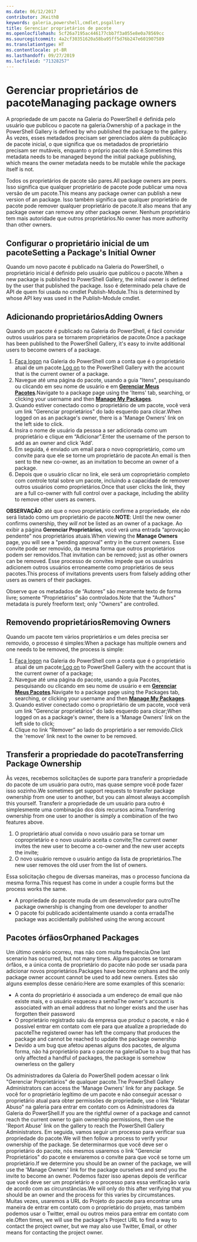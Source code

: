 ```yaml
---
ms.date: 06/12/2017
contributor: JKeithB
keywords: galeria,powershell,cmdlet,psgallery
title: Gerenciar proprietários de pacote
ms.openlocfilehash: 5cf26a7195ac446177cbb7f3a055e8e0a78569cc
ms.sourcegitcommit: 4a2cf30351620a58ba95ff5d76b247e601907589
ms.translationtype: HT
ms.contentlocale: pt-BR
ms.lasthandoff: 09/27/2019
ms.locfileid: "71328257"
---
```

# <a name="managing-package-owners"></a><span data-ttu-id="46fd3-103">Gerenciar proprietários de pacote</span><span class="sxs-lookup"><span data-stu-id="46fd3-103">Managing package owners</span></span>

<span data-ttu-id="46fd3-104">A propriedade de um pacote na Galeria do PowerShell é definida pelo usuário que publicou o pacote na galeria.</span><span class="sxs-lookup"><span data-stu-id="46fd3-104">Ownership of a package in the PowerShell Gallery is defined by who published the package to the gallery.</span></span>
<span data-ttu-id="46fd3-105">Às vezes, esses metadados precisam ser gerenciados além da publicação de pacote inicial, o que significa que os metadados de proprietário precisam ser mutáveis, enquanto o próprio pacote não é.</span><span class="sxs-lookup"><span data-stu-id="46fd3-105">Sometimes this metadata needs to be managed beyond the initial package publishing, which means the owner metadata needs to be mutable while the package itself is not.</span></span>

<span data-ttu-id="46fd3-106">Todos os proprietários de pacote são pares.</span><span class="sxs-lookup"><span data-stu-id="46fd3-106">All package owners are peers.</span></span>
<span data-ttu-id="46fd3-107">Isso significa que qualquer proprietário de pacote pode publicar uma nova versão de um pacote.</span><span class="sxs-lookup"><span data-stu-id="46fd3-107">This means any package owner can publish a new version of an package.</span></span> <span data-ttu-id="46fd3-108">Isso também significa que qualquer proprietário de pacote pode remover qualquer proprietário de pacote.</span><span class="sxs-lookup"><span data-stu-id="46fd3-108">It also means that any package owner can remove any other package owner.</span></span>
<span data-ttu-id="46fd3-109">Nenhum proprietário tem mais autoridade que outros proprietários.</span><span class="sxs-lookup"><span data-stu-id="46fd3-109">No owner has more authority than other owners.</span></span>

## <a name="setting-a-packages-initial-owner"></a><span data-ttu-id="46fd3-110">Configurar o proprietário inicial de um pacote</span><span class="sxs-lookup"><span data-stu-id="46fd3-110">Setting a Package's Initial Owner</span></span>

<span data-ttu-id="46fd3-111">Quando um novo pacote é publicado na Galeria do PowerShell, o proprietário inicial é definido pelo usuário que publicou o pacote.</span><span class="sxs-lookup"><span data-stu-id="46fd3-111">When a new package is published to PowerShell Gallery, the initial owner is defined by the user that published the package.</span></span> <span data-ttu-id="46fd3-112">Isso é determinado pela chave de API de quem foi usada no cmdlet Publish-Module.</span><span class="sxs-lookup"><span data-stu-id="46fd3-112">This is determined by whose API key was used in the Publish-Module cmdlet.</span></span>

## <a name="adding-owners"></a><span data-ttu-id="46fd3-113">Adicionando proprietários</span><span class="sxs-lookup"><span data-stu-id="46fd3-113">Adding Owners</span></span>

<span data-ttu-id="46fd3-114">Quando um pacote é publicado na Galeria do PowerShell, é fácil convidar outros usuários para se tornarem proprietários de pacote.</span><span class="sxs-lookup"><span data-stu-id="46fd3-114">Once a package has been published to the PowerShell Gallery, it's easy to invite additional users to become owners of a package.</span></span>

1. <span data-ttu-id="46fd3-115">[Faça logon](https://powershellgallery.com/users/account/LogOn) na Galeria do PowerShell com a conta que é o proprietário atual de um pacote.</span><span class="sxs-lookup"><span data-stu-id="46fd3-115">[Log on](https://powershellgallery.com/users/account/LogOn) to the PowerShell Gallery with the account that is the current owner of a package.</span></span>
2. <span data-ttu-id="46fd3-116">Navegue até uma página do pacote, usando a guia "Itens", pesquisando ou clicando em seu nome de usuário e em [**Gerenciar Meus Pacotes**](https://www.powershellgallery.com/account/Packages).</span><span class="sxs-lookup"><span data-stu-id="46fd3-116">Navigate to a package page using the 'Items' tab, searching, or clicking your username and then [**Manage My Packages**](https://www.powershellgallery.com/account/Packages).</span></span>
3. <span data-ttu-id="46fd3-117">Quando estiver conectado como o proprietário de um pacote, você verá um link "Gerenciar proprietários" do lado esquerdo para clicar.</span><span class="sxs-lookup"><span data-stu-id="46fd3-117">When logged on as an package's owner, there is a 'Manage Owners' link on the left side to click.</span></span>
4. <span data-ttu-id="46fd3-118">Insira o nome de usuário da pessoa a ser adicionada como um proprietário e clique em “Adicionar”.</span><span class="sxs-lookup"><span data-stu-id="46fd3-118">Enter the username of the person to add as an owner and click 'Add'.</span></span>
5. <span data-ttu-id="46fd3-119">Em seguida, é enviado um email para o novo coproprietário, como um convite para que ele se torne um proprietário de pacote.</span><span class="sxs-lookup"><span data-stu-id="46fd3-119">An email is then sent to the new co-owner, as an invitation to become an owner of a package.</span></span>
6. <span data-ttu-id="46fd3-120">Depois que o usuário clicar no link, ele será um coproprietário completo com controle total sobre um pacote, incluindo a capacidade de remover outros usuários como proprietários.</span><span class="sxs-lookup"><span data-stu-id="46fd3-120">Once that user clicks the link, they are a full co-owner with full control over a package, including the ability to remove other users as owners.</span></span>

<span data-ttu-id="46fd3-121">**OBSERVAÇÃO**: até que o novo proprietário confirme a propriedade, ele *não* será listado como um proprietário de pacote.</span><span class="sxs-lookup"><span data-stu-id="46fd3-121">**NOTE**: Until the new owner confirms ownership, they *will not* be listed as an owner of a package.</span></span>
<span data-ttu-id="46fd3-122">Ao exibir a página **Gerenciar Proprietários**, você verá uma entrada “aprovação pendente” nos proprietários atuais.</span><span class="sxs-lookup"><span data-stu-id="46fd3-122">When viewing the **Manage Owners** page, you will see a "pending approval" entry in the current owners.</span></span>
<span data-ttu-id="46fd3-123">Esse convite pode ser removido, da mesma forma que outros proprietários podem ser removidos.</span><span class="sxs-lookup"><span data-stu-id="46fd3-123">That invitation can be removed; just as other owners can be removed.</span></span>
<span data-ttu-id="46fd3-124">Esse processo de convites impede que os usuários adicionem outros usuários erroneamente como proprietários de seus pacotes.</span><span class="sxs-lookup"><span data-stu-id="46fd3-124">This process of invitations prevents users from falsely adding other users as owners of their packages.</span></span>

<span data-ttu-id="46fd3-125">Observe que os metadados de “Autores” são meramente texto de forma livre; somente “Proprietários” são controlados.</span><span class="sxs-lookup"><span data-stu-id="46fd3-125">Note that the "Authors" metadata is purely freeform text; only "Owners" are controlled.</span></span>


## <a name="removing-owners"></a><span data-ttu-id="46fd3-126">Removendo proprietários</span><span class="sxs-lookup"><span data-stu-id="46fd3-126">Removing Owners</span></span>

<span data-ttu-id="46fd3-127">Quando um pacote tem vários proprietários e um deles precisa ser removido, o processo é simples:</span><span class="sxs-lookup"><span data-stu-id="46fd3-127">When a package has multiple owners and one needs to be removed, the process is simple:</span></span>

1. <span data-ttu-id="46fd3-128">[Faça logon](https://powershellgallery.com/users/account/LogOn) na Galeria do PowerShell com a conta que é o proprietário atual de um pacote;</span><span class="sxs-lookup"><span data-stu-id="46fd3-128">[Log on](https://powershellgallery.com/users/account/LogOn) to PowerShell Gallery with the account that is the current owner of a package;</span></span>
2. <span data-ttu-id="46fd3-129">Navegue até uma página do pacote, usando a guia Pacotes, pesquisando ou clicando em seu nome de usuário e em [**Gerenciar Meus Pacotes**](https://www.powershellgallery.com/account/Packages).</span><span class="sxs-lookup"><span data-stu-id="46fd3-129">Navigate to a package page using the Packages tab, searching, or clicking your username and then [**Manage My Packages**](https://www.powershellgallery.com/account/Packages).</span></span>
3. <span data-ttu-id="46fd3-130">Quando estiver conectado como o proprietário de um pacote, você verá um link "Gerenciar proprietários" do lado esquerdo para clicar;</span><span class="sxs-lookup"><span data-stu-id="46fd3-130">When logged on as a package's owner, there is a 'Manage Owners' link on the left side to click;</span></span>
4. <span data-ttu-id="46fd3-131">Clique no link “Remover” ao lado do proprietário a ser removido.</span><span class="sxs-lookup"><span data-stu-id="46fd3-131">Click the 'remove' link next to the owner to be removed.</span></span>



## <a name="transferring-package-ownership"></a><span data-ttu-id="46fd3-132">Transferir a propriedade do pacote</span><span class="sxs-lookup"><span data-stu-id="46fd3-132">Transferring Package Ownership</span></span>

<span data-ttu-id="46fd3-133">Às vezes, recebemos solicitações de suporte para transferir a propriedade do pacote de um usuário para outro, mas quase sempre você pode fazer isso sozinho.</span><span class="sxs-lookup"><span data-stu-id="46fd3-133">We sometimes get support requests to transfer package ownership from one user to another, but you can almost always accomplish this yourself.</span></span>
<span data-ttu-id="46fd3-134">Transferir a propriedade de um usuário para outro é simplesmente uma combinação dos dois recursos acima.</span><span class="sxs-lookup"><span data-stu-id="46fd3-134">Transferring ownership from one user to another is simply a combination of the two features above.</span></span>

1. <span data-ttu-id="46fd3-135">O proprietário atual convida o novo usuário para se tornar um coproprietário e o novo usuário aceita o convite;</span><span class="sxs-lookup"><span data-stu-id="46fd3-135">The current owner invites the new user to become a co-owner and the new user accepts the invite;</span></span>
2. <span data-ttu-id="46fd3-136">O novo usuário remove o usuário antigo da lista de proprietários.</span><span class="sxs-lookup"><span data-stu-id="46fd3-136">The new user removes the old user from the list of owners.</span></span>

<span data-ttu-id="46fd3-137">Essa solicitação chegou de diversas maneiras, mas o processo funciona da mesma forma.</span><span class="sxs-lookup"><span data-stu-id="46fd3-137">This request has come in under a couple forms but the process works the same.</span></span>

- <span data-ttu-id="46fd3-138">A propriedade do pacote muda de um desenvolvedor para outro</span><span class="sxs-lookup"><span data-stu-id="46fd3-138">The package ownership is changing from one developer to another</span></span>
- <span data-ttu-id="46fd3-139">O pacote foi publicado acidentalmente usando a conta errada</span><span class="sxs-lookup"><span data-stu-id="46fd3-139">The package was accidentally published using the wrong account</span></span>


## <a name="orphaned-packages"></a><span data-ttu-id="46fd3-140">Pacotes órfãos</span><span class="sxs-lookup"><span data-stu-id="46fd3-140">Orphaned Packages</span></span>

<span data-ttu-id="46fd3-141">Um último cenário ocorreu, mas não com muita frequência.</span><span class="sxs-lookup"><span data-stu-id="46fd3-141">One last scenario has occurred, but not many times.</span></span>
<span data-ttu-id="46fd3-142">Alguns pacotes se tornaram órfãos, e a única conta de proprietário do pacote não pode ser usada para adicionar novos proprietários.</span><span class="sxs-lookup"><span data-stu-id="46fd3-142">Packages have become orphans and the only package owner account cannot be used to add new owners.</span></span>
<span data-ttu-id="46fd3-143">Estes são alguns exemplos desse cenário:</span><span class="sxs-lookup"><span data-stu-id="46fd3-143">Here are some examples of this scenario:</span></span>

- <span data-ttu-id="46fd3-144">A conta do proprietário é associada a um endereço de email que não existe mais, e o usuário esqueceu a senha</span><span class="sxs-lookup"><span data-stu-id="46fd3-144">The owner's account is associated with an email address that no longer exists and the user has forgotten their password</span></span>
- <span data-ttu-id="46fd3-145">O proprietário registrado saiu da empresa que produz o pacote, e não é possível entrar em contato com ele para que atualize a propriedade do pacote</span><span class="sxs-lookup"><span data-stu-id="46fd3-145">The registered owner has left the company that produces the package and cannot be reached to update the package ownership</span></span>
- <span data-ttu-id="46fd3-146">Devido a um bug que afetou apenas alguns dos pacotes, de alguma forma, não há proprietário para o pacote na galeria</span><span class="sxs-lookup"><span data-stu-id="46fd3-146">Due to a bug that has only affected a handful of packages, the package is somehow ownerless on the gallery</span></span>

<span data-ttu-id="46fd3-147">Os administradores da Galeria do PowerShell podem acessar o link "Gerenciar Proprietários" de qualquer pacote.</span><span class="sxs-lookup"><span data-stu-id="46fd3-147">The PowerShell Gallery Administrators can access the 'Manage Owners' link for any package.</span></span>
<span data-ttu-id="46fd3-148">Se você for o proprietário legítimo de um pacote e não conseguir acessar o proprietário atual para obter permissões de propriedade, use o link "Relatar Abuso" na galeria para entrar em contato com os Administradores da Galeria do PowerShell.</span><span class="sxs-lookup"><span data-stu-id="46fd3-148">If you are the rightful owner of a package and cannot reach the current owner to gain ownership permissions, then use the 'Report Abuse' link on the gallery to reach the PowerShell Gallery Administrators.</span></span>
<span data-ttu-id="46fd3-149">Em seguida, vamos seguir um processo para verificar sua propriedade do pacote.</span><span class="sxs-lookup"><span data-stu-id="46fd3-149">We will then follow a process to verify your ownership of the package.</span></span>
<span data-ttu-id="46fd3-150">Se determinarmos que você deve ser o proprietário do pacote, nós mesmos usaremos o link "Gerenciar Proprietários" do pacote e enviaremos o convite para que você se torne um proprietário.</span><span class="sxs-lookup"><span data-stu-id="46fd3-150">If we determine you should be an owner of the package, we will use the 'Manage Owners' link for the package ourselves and send you the invite to become an owner.</span></span>
<span data-ttu-id="46fd3-151">Podemos fazer isso apenas depois de verificar que você deve ser um proprietário e o processo para essa verificação varia de acordo com as circunstâncias.</span><span class="sxs-lookup"><span data-stu-id="46fd3-151">We will only do this after verifying that you should be an owner and the process for this varies by circumstances.</span></span>
<span data-ttu-id="46fd3-152">Muitas vezes, usaremos a URL do Projeto do pacote para encontrar uma maneira de entrar em contato com o proprietário do projeto, mas também podemos usar o Twitter, email ou outros meios para entrar em contato com ele.</span><span class="sxs-lookup"><span data-stu-id="46fd3-152">Often times, we will use the package's Project URL to find a way to contact the project owner, but we may also use Twitter, Email, or other means for contacting the project owner.</span></span>

